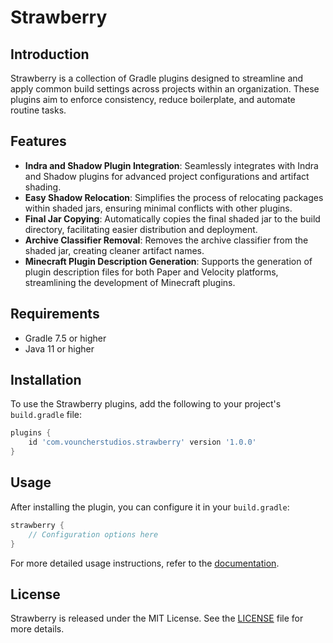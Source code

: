 # Strawberry

## Introduction

Strawberry is a collection of Gradle plugins designed to streamline and apply common build settings across projects
within an organization. These plugins aim to enforce consistency, reduce boilerplate, and automate routine tasks.

## Features

- **Indra and Shadow Plugin Integration**: Seamlessly integrates with Indra and Shadow plugins for advanced project configurations and artifact shading.
- **Easy Shadow Relocation**: Simplifies the process of relocating packages within shaded jars, ensuring minimal conflicts with other plugins.
- **Final Jar Copying**: Automatically copies the final shaded jar to the build directory, facilitating easier distribution and deployment.
- **Archive Classifier Removal**: Removes the archive classifier from the shaded jar, creating cleaner artifact names.
- **Minecraft Plugin Description Generation**: Supports the generation of plugin description files for both Paper and Velocity platforms, streamlining the development of Minecraft plugins.

## Requirements

- Gradle 7.5 or higher
- Java 11 or higher

## Installation

To use the Strawberry plugins, add the following to your project's `build.gradle` file:

```groovy
plugins {
    id 'com.vouncherstudios.strawberry' version '1.0.0'
}
```

## Usage

After installing the plugin, you can configure it in your `build.gradle`:

```groovy
strawberry {
    // Configuration options here
}
```

For more detailed usage instructions, refer to the [documentation](https://github.com/vouncherstudios/strawberry/wiki).


## License

Strawberry is released under the MIT License. See the [LICENSE](LICENSE) file for more details.